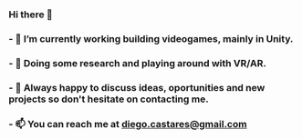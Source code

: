 ### Hi there 👋

<!--
**dcastares/dcastares** is a ✨ _special_ ✨ repository because its `README.md` (this file) appears on your GitHub profile.

Here are some ideas to get you started:
-->
### - 🔭 I’m currently working building videogames, mainly in Unity.
### - 🔬 Doing some research and playing around with VR/AR.
### - 💬 Always happy to discuss ideas, oportunities and new projects so don't hesitate on contacting me.
### - 📫 You can reach me at diego.castares@gmail.com



